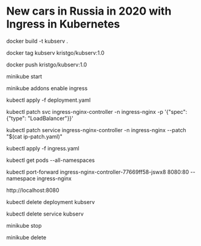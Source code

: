 # New cars in Russia in 2020 with Ingress in Kubernetes

docker build -t kubserv .

docker tag kubserv kristgo/kubserv:1.0

docker push kristgo/kubserv:1.0

minikube start

minikube addons enable ingress

kubectl apply -f deployment.yaml

kubectl patch svc ingress-nginx-controller -n ingress-nginx -p '{"spec": {"type": "LoadBalancer"}}'

kubectl patch service ingress-nginx-controller -n ingress-nginx --patch "$(cat ip-patch.yaml)"

kubectl apply -f ingress.yaml

kubectl get pods --all-namespaces

kubectl port-forward ingress-nginx-controller-77669ff58-jswx8 8080:80 --namespace ingress-nginx

http://localhost:8080

kubectl delete deployment kubserv

kubectl delete service kubserv

minikube stop

minikube delete
